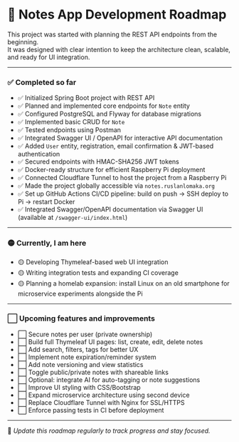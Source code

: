 # 🚀 Notes App Development Roadmap

This project was started with planning the REST API endpoints from the beginning.  
It was designed with clear intention to keep the architecture clean, scalable, and ready for UI integration.

---

### ✅ Completed so far

- ✅ Initialized Spring Boot project with REST API
- ✅ Planned and implemented core endpoints for `Note` entity
- ✅ Configured PostgreSQL and Flyway for database migrations
- ✅ Implemented basic CRUD for `Note`
- ✅ Tested endpoints using Postman
- ✅ Integrated Swagger UI / OpenAPI for interactive API documentation
- ✅ Added `User` entity, registration, email confirmation & JWT-based authentication
- ✅ Secured endpoints with HMAC-SHA256 JWT tokens
- ✅ Docker-ready structure for efficient Raspberry Pi deployment
- ✅ Connected Cloudflare Tunnel to host the project from a Raspberry Pi
- ✅ Made the project globally accessible via `notes.ruslanlomaka.org`
- ✅ Set up GitHub Actions CI/CD pipeline: build on push → SSH deploy to Pi → restart Docker
- ✅ Integrated Swagger/OpenAPI documentation via Swagger UI (available at `/swagger-ui/index.html`)

---

### 🟡 Currently, I am here

- 🟡 Developing Thymeleaf-based web UI integration
- 🟡 Writing integration tests and expanding CI coverage
- 🟡 Planning a homelab expansion: install Linux on an old smartphone for microservice experiments alongside the Pi

---

### ⬜ Upcoming features and improvements

- ⬜ Secure notes per user (private ownership)
- ⬜ Build full Thymeleaf UI pages: list, create, edit, delete notes
- ⬜ Add search, filters, tags for better UX
- ⬜ Implement note expiration/reminder system
- ⬜ Add note versioning and view statistics
- ⬜ Toggle public/private notes with shareable links
- ⬜ Optional: integrate AI for auto-tagging or note suggestions
- ⬜ Improve UI styling with CSS/Bootstrap
- ⬜ Expand microservice architecture using second device
- ⬜ Replace Cloudflare Tunnel with Nginx for SSL/HTTPS
- ⬜ Enforce passing tests in CI before deployment

---

🧠 *Update this roadmap regularly to track progress and stay focused.*  
